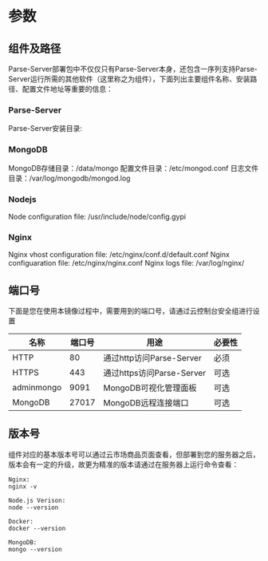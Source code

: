 # 参数

## 组件及路径

Parse-Server部署包中不仅仅只有Parse-Server本身，还包含一序列支持Parse-Server运行所需的其他软件（这里称之为组件），下面列出主要组件名称、安装路径、配置文件地址等重要的信息：

### Parse-Server

Parse-Server安装目录: 

### MongoDB
MongoDB存储目录：/data/mongo
配置文件目录：/etc/mongod.conf
日志文件目录：/var/log/mongodb/mongod.log


### Nodejs
Node configuration file: /usr/include/node/config.gypi

### Nginx
Nginx vhost configuration file: /etc/nginx/conf.d/default.conf
Nginx configuaration file: /etc/nginx/nginx.conf
Nginx logs file: /var/log/nginx/

## 端口号

下面是您在使用本镜像过程中，需要用到的端口号，请通过云控制台安全组进行设置

| 名称 | 端口号 | 用途 |  必要性 |
| --- | --- | --- | --- |
| HTTP | 80 | 通过http访问Parse-Server | 必须 |
| HTTPS | 443 | 通过https访问Parse-Server | 可选 |
| adminmongo | 9091 | MongoDB可视化管理面板 | 可选 |
| MongoDB | 27017 | MongoDB远程连接端口 | 可选 |

## 版本号

组件对应的基本版本号可以通过云市场商品页面查看，但部署到您的服务器之后，版本会有一定的升级，故更为精准的版本请通过在服务器上运行命令查看：

```shell
Nginx:
nginx -v

Node.js Verison:
node --version

Docker:
docker --version

MongoDB:
mongo --version

```